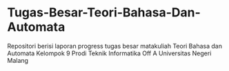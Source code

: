 # Tugas-Besar-Teori-Bahasa-Dan-Automata
Repositori berisi laporan progress tugas besar matakuliah Teori Bahasa dan Automata Kelompok 9 Prodi Teknik Informatika Off A Universitas Negeri Malang 

